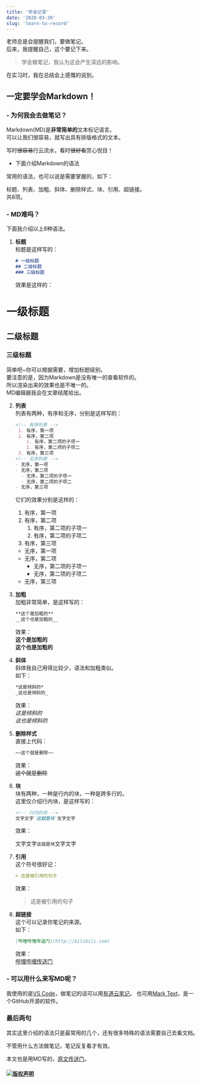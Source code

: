 ```yaml
---
title: '学会记录'
date: '2020-03-30'
slug: 'learn-to-record'
---
```


老师总是会提醒我们，要做笔记。  
后来，我提醒自己，这个要记下来。

> 学会做笔记，我认为这会产生深远的影响。

在实习时，我在总结会上感慨的说到。

## 一定要学会Markdown！

### - 为何我会去做笔记？

Markdown(MD)是**非常简单的**文本标记语言。  
可以让我们很容易，就写出具有排版格式的文本。

写时~~很容易~~行云流水，看时~~很好看~~赏心悦目！

- 下面介绍Markdown的语法

常用的语法，也可以说是需要掌握的，如下：

标题、列表、加粗、斜体、删除样式、块、引用、超链接。  
共8项。

### - MD难吗？

下面我介绍以上8种语法。

1. **标题**  
   标题是这样写的：

   ```Markdown
   # 一级标题
   ## 二级标题
   ### 三级标题
   ```

   效果是这样的：

# 一级标题

## 二级标题

### 三级标题

   简单吧~你可以根据需要，增加标题级别。  
   要注意的是，因为Markdown是没有唯一的查看软件的。  
   所以渲染出来的效果也是不唯一的。  
   MD编辑器我会在文章结尾给出。

2. **列表**  
   列表有两种，有序和无序，分别是这样写的：

   ```Markdown
   <!-- 有序列表 -->
    1. 有序，第一项
    2. 有序，第二项
       1. 有序，第二项的子项一
       2. 有序，第二项的子项二
    3. 有序，第三项
   <!-- 无序列表 -->
   - 无序，第一项
   - 无序，第二项
     - 无序，第二项的子项一
     - 无序，第二项的子项二
   - 无序，第三项
   ```

   它们的效果分别是这样的：

   <!-- 有序列表 -->
   1. 有序，第一项
   2. 有序，第二项
      1. 有序，第二项的子项一
      2. 有序，第二项的子项二
   3. 有序，第三项
   <!-- 无序列表 -->
   - 无序，第一项
   - 无序，第二项
     - 无序，第二项的子项一
     - 无序，第二项的子项二
   - 无序，第三项

3. **加粗**  
   加粗非常简单，是这样写的：

   ```Markdown
   **这个是加粗的**  
   __这个也是加粗的__
   ```

   效果：  
   **这个是加粗的**  
   __这个也是加粗的__

4. **斜体**  
   斜体我自己用得比较少，语法和加粗类似。  
   如下：

   ```Markdown
   *这是倾斜的*  
   _这也是倾斜的_
   ```

   效果：  
   *这是倾斜的*  
   _这也是倾斜的_

5. **删除样式**  
   直接上代码：

   ```Markdown
   ~~这个就是删除~~
   ```

   效果：  
   ~~这个就是删除~~

6. **块**  
   块有两种，一种是行内的块，一种是跨多行的。  
   这里仅介绍行内块，是这样写的：

   ```Markdown
   <!-- 行内的块 -->
   文字文字`这就是块`文字文字
   ```

   效果：  
   <!-- 行内的块 -->
   文字文字`这就是块`文字文字

7. **引用**  
   这个符号很好记：

   ```Markdown
   > 这是被引用的句子
   ```

   效果：  
   > 这是被引用的句子

8. **超链接**  
   这个可以记录你笔记的来源。  
   如下：

   ```Markdown
   [哔哩哔哩传送门](http://bilibili.com)
   ```

   效果：  
   [哔哩哔哩传送门](http://bilibili.com)

### - 可以用什么来写MD呢？

  我使用的是[VS Code](https://code.visualstudio.com/)，做笔记的话可以用[有道云笔记](http://note.youdao.com/)。
  也可用[Mark Text](https://www.electronjs.org/apps/marktext)，是一个GitHub开源的软件。

### 最后两句

其实这里介绍的语法只是最常用的几个，还有很多特殊的语法需要自己去看文档。

不管用什么方法做笔记，笔记反复看才有效。

本文也是用MD写的，[原文传送门](https://github.com/zsdycs/zsdycs.cn/blob/master/content/self-talking/2020-03-30-Learn-to-record.md)。

#### [![版权声明](https://zsdycs.cn/images/creativecommons-cc.svg)](https://creativecommons.org/licenses/by-nc-nd/4.0/)
